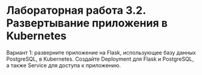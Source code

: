 # Лабораторная работа 3.2. Развертывание приложения в Kubernetes
Вариант 1: разверните приложение на Flask, использующее базу данных PostgreSQL, в Kubernetes. Создайте Deployment для Flask и PostgreSQL, а также Service для доступа к приложению.
